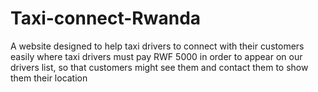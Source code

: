 # Taxi-connect-Rwanda
A website designed to help taxi drivers to connect with their customers easily where taxi drivers must pay RWF 5000 in order to appear on our drivers list, so that customers might see them and contact them to show them their location 
